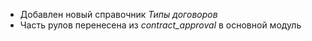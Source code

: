 - Добавлен новый справочник *Типы договоров*
- Часть рулов перенесена из *contract_approval* в основной модуль
